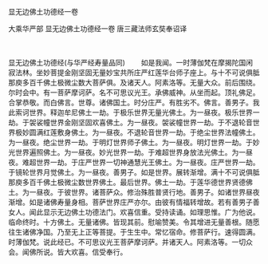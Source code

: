 显无边佛土功德经一卷


大乘华严部
显无边佛土功德经一卷
唐三藏法师玄奘奉诏译


　　

显无边佛土功德经(与华严经寿量品同)
　　如是我闻。一时薄伽梵在摩揭陀国闲寂法林。坐妙菩提金刚坚固无量妙宝共所庄严红莲华台师子座上。与十不可说俱胝那庾多百千佛土极微尘数大菩萨俱。及诸天人。阿素洛等。无量大众。前后围绕。尔时会中。有一菩萨摩诃萨。名不可思议光王。承佛威神。从坐而起。顶礼佛足。合掌恭敬。而白佛言。世尊。诸佛国土。时分庄严。有胜劣不。佛言。善男子。我此索诃世界。释迦牟尼佛土一劫。于极乐世界无量光佛土。为一昼夜。极乐世界一劫。于袈裟幢世界金刚坚固欢喜佛土。为一昼夜。袈裟幢世界一劫。于不退轮音世界极妙圆满红莲敷身佛土。为一昼夜。不退轮音世界一劫。于绝尘世界法幢佛土。为一昼夜。绝尘世界一劫。于明灯世界师子佛土。为一昼夜。明灯世界一劫。于妙光世界遍照佛土。为一昼夜。妙光世界一劫。于难超世界身放法光佛土。为一昼夜。难超世界一劫。于庄严世界一切神通慧光王佛土。为一昼夜。庄严世界一劫。于镜轮世界月觉佛土。为一昼夜。善男子。如是世界。展转渐增。满十不可说俱胝那庾多百千佛土极微尘数世界佛土。最后世界。佛土一劫。于莲华德世界贤德佛土。为一昼夜。于彼世界。诸菩萨众。修治殊胜普贤行地。善男子。如诸世界昼夜渐增。如是诸佛寿量身相。菩萨世界庄严亦尔。由彼有情福转增故。若有善男子善女人。闻此显示无边佛土功德法门。欢喜信重。受持读诵。如理思惟。广为他说。临命终时。十方佛土。无量诸佛。皆现其前。慰喻赞美。令其增进无量善根。随愿往生诸佛净国。乃至无上正等菩提。于生生中。常忆宿命。修菩萨行。速得圆满。时薄伽梵。说此经已。不可思议光王菩萨摩诃萨。并诸天人。阿素洛等。一切众会。闻佛所说。皆大欢喜。信受奉行。



